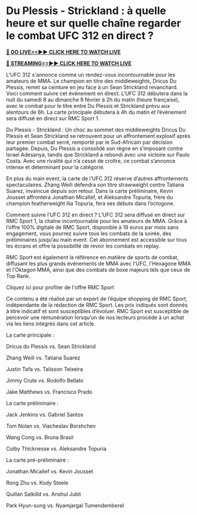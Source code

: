# Du Plessis - Strickland : à quelle heure et sur quelle chaîne regarder le combat UFC 312 en direct ?

**[🔴 GO LIVE==►► CLICK HERE TO WATCH LIVE](https://ufc312fast.blogspot.com/2025/02/all-soccer-free-hd.html)**

**[🔴 STREAMING==►► CLICK HERE TO WATCH LIVE](https://ufc312fast.blogspot.com/2025/02/all-soccer-free-hd.html)**

L'UFC 312 s'annonce comme un rendez-vous incontournable pour les amateurs de MMA. Le champion en titre des middleweights, Dricus Du Plessis, remet sa ceinture en jeu face à un Sean Strickland revanchard. Voici comment suivre cet événement en direct.
L'UFC 312 débutera dans la nuit du samedi 8 au dimanche 9 février à 2h du matin (heure française), avec le combat pour le titre entre Du Plessis et Strickland prévu aux alentours de 6h. La carte principale débutera à 4h du matin et l’événement sera diffusé en direct sur RMC Sport 1.

Du Plessis - Strickland : Un choc au sommet des middleweights
Dricus Du Plessis et Sean Strickland se retrouvent pour un affrontement explosif après leur premier combat serré, remporté par le Sud-Africain par décision partagée. Depuis, Du Plessis a consolidé son règne en s’imposant contre Israel Adesanya, tandis que Strickland a rebondi avec une victoire sur Paulo Costa. Avec une rivalité qui n’a cessé de croître, ce combat s’annonce intense et déterminant pour la catégorie.

En plus du main event, la carte de l’UFC 312 réserve d’autres affrontements spectaculaires. Zhang Weili défendra son titre strawweight contre Tatiana Suarez, invaincue depuis son retour. Dans la carte préliminaire, Kevin Jousset affrontera Jonathan Micallef, et Aleksandre Topuria, frère du champion featherweight Ilia Topuria, fera ses débuts dans l’octogone.

Comment suivre l’UFC 312 en direct ?
L’UFC 312 sera diffusé en direct sur RMC Sport 1, la chaîne incontournable pour les amateurs de MMA. Grâce à l’offre 100% digitale de RMC Sport, disponible à 19 euros par mois sans engagement, vous pourrez suivre tous les combats de la soirée, des préliminaires jusqu’au main event. Cet abonnement est accessible sur tous les écrans et offre la possibilité de revoir les combats en replay.

RMC Sport est également la référence en matière de sports de combat, diffusant les plus grands événements de MMA avec l'UFC, l'Hexagone MMA et l'Oktagon MMA, ainsi que des combats de boxe majeurs tels que ceux de Top Rank.

Cliquez ici pour profiter de l'offre RMC Sport

Ce contenu a été réalisé par un expert de l’équipe shopping de RMC Sport, indépendante de la rédaction de RMC Sport. Les prix indiqués sont donnés à titre indicatif et sont susceptibles d’évoluer. RMC Sport est susceptible de percevoir une rémunération lorsqu’un de nos lecteurs procède à un achat via les liens intégrés dans cet article.

La carte principale :

Dricus du Plessis vs. Sean Strickland

Zhang Weili vs. Tatiana Suarez

Justin Tafa vs. Talisson Teixeira

Jimmy Crute vs. Rodolfo Bellato

Jake Matthews vs. Francisco Prado

La carte préliminaire :

Jack Jenkins vs. Gabriel Santos

Tom Nolan vs. Viacheslav Borshchev

Wang Cong vs. Bruna Brasil

Colby Thicknesse vs. Aleksandre Topuria 

La carte pré-préliminaire :

Jonathan Micallef vs. Kevin Jousset

Rong Zhu vs. Kody Steele

Quillan Salkilld vs. Anshul Jubli

Park Hyun-sung vs. Nyamjargal Tumendemberel
